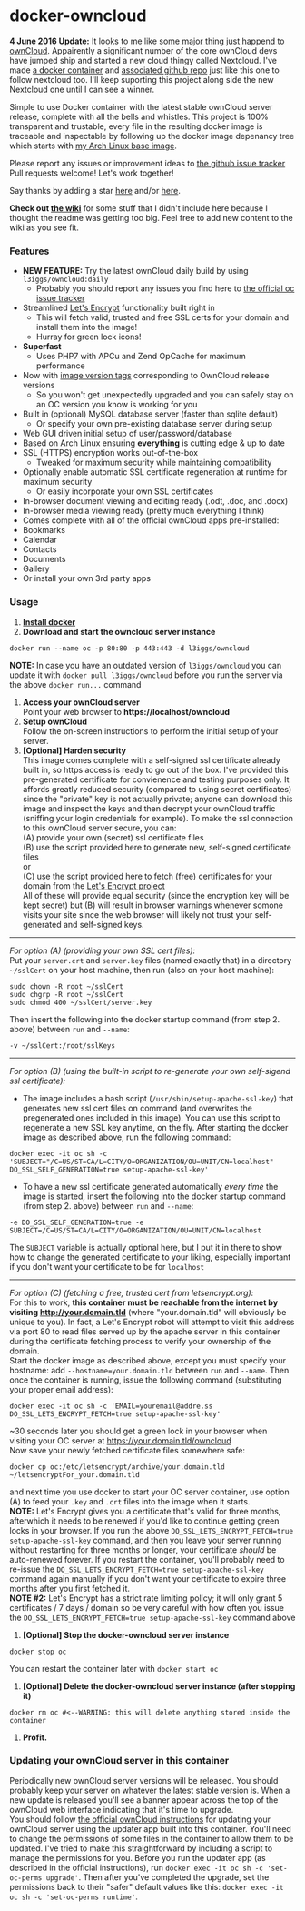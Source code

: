 docker-owncloud
===============
__4 June 2016 Update:__ It looks to me like [some major thing just happend to ownCloud](http://fortune.com/2016/06/03/what-happened-to-owncloud/). Appairently a significant number of the core ownCloud devs have jumped ship and started a new cloud thingy called Nextcloud. I've made [a docker container](https://hub.docker.com/r/greyltc/nextcloud/) and [associated github repo](https://github.com/greyltc/docker-nextcloud) just like this one to follow nextcloud too. I'll keep suporting this project along side the new Nextcloud one until I can see a winner.

Simple to use Docker container with the latest stable ownCloud server release, complete with all the bells and whistles. This project is 100% transparent and trustable, every file in the resulting docker image is traceable and inspectable by following up the docker image depenancy tree which starts with [my Arch Linux base image](https://github.com/greyltc/docker-archlinux).

Please report any issues or improvement ideas to [the github issue tracker](https://github.com/greyltc/docker-owncloud/issues)  
Pull requests welcome! Let's work together!

Say thanks by adding a star [here](https://github.com/greyltc/docker-owncloud/) and/or [here](https://registry.hub.docker.com/u/l3iggs/owncloud/).


__Check out [the wiki](https://github.com/greyltc/docker-owncloud/wiki)__ for some stuff that I didn't include here because I thought the readme was getting too big. Feel free to add new content to the wiki as you see fit.

### Features
- __NEW FEATURE:__ Try the latest ownCloud daily build by using `l3iggs/owncloud:daily`
  - Probably you should report any issues you find here to [the official oc issue tracker](https://doc.owncloud.org/server/9.1/developer_manual//bugtracker/)
- Streamlined [Let's Encrypt](https://letsencrypt.org/) functionality built right in
  - This will fetch valid, trusted and free SSL certs for your domain and install them into the image!
  - Hurray for green lock icons!
- __Superfast__
  - Uses PHP7 with APCu and Zend OpCache for maximum performance
- Now with [image version tags](https://hub.docker.com/r/l3iggs/owncloud/tags/) corresponding to OwnCloud release versions
  - So you won't get unexpectedly upgraded and you can safely stay on an OC version you know is working for you
- Built in (optional) MySQL database server (faster than sqlite default)
  - Or specify your own pre-existing database server during setup
- Web GUI driven initial setup of user/password/database
- Based on Arch Linux ensuring __everything__ is cutting edge & up to date
- SSL (HTTPS) encryption works out-of-the-box
  - Tweaked for maximum security while maintaining compatibility
- Optionally enable automatic SSL certificate regeneration at runtime for maximum security
  - Or easily incorporate your own SSL certificates
- In-browser document viewing and editing ready (.odt, .doc, and .docx)
- In-browser media viewing ready (pretty much everything I think)
- Comes complete with all of the official ownCloud apps pre-installed:
 - Bookmarks
 - Calendar
 - Contacts
 - Documents
 - Gallery
- Or install your own 3rd party apps

### Usage

1. [**Install docker**](https://docs.docker.com/installation/)
1. **Download and start the owncloud server instance**  

  ```
docker run --name oc -p 80:80 -p 443:443 -d l3iggs/owncloud
```
  __NOTE:__ In case you have an outdated version of `l3iggs/owncloud` you can update it with `docker pull l3iggs/owncloud` before you run the server via the above `docker run...` command
1. **Access your ownCloud server**  
Point your web browser to __https://localhost/owncloud__
1. **Setup ownCloud**  
Follow the on-screen instructions to perform the initial setup of your server.
1. **[Optional] Harden security**  
This image comes complete with a self-signed ssl certificate already built in, so https access is ready to go out of the box. I've provided this pre-generated certificate for convienence and testing purposes only. It affords greatly reduced security (compared to using secret certificates) since the "private" key is not actually private; anyone can download this image and inspect the keys and then decrypt your ownCloud traffic (sniffing your login credentials for example). To make the ssl connection to this ownCloud server secure, you can:  
(A) provide your own (secret) ssl certificate files  
(B) use the script provided here to generate new, self-signed certificate files  
or  
(C) use the script provided here to fetch (free) certificates for your domain from the [Let's Encrypt project](https://letsencrypt.org/)  
All of these will provide equal security (since the encryption key will be kept secret) but (B) will result in browser warnings whenever somone visits your site since the web browser will likely not trust your self-generated and self-signed keys.

  ---
_For option (A) (providing your own SSL cert files):_  
  Put your `server.crt` and `server.key` files (named exactly that) in a directory `~/sslCert` on your host machine, then run (also on your host machine):   

  ```
sudo chown -R root ~/sslCert
sudo chgrp -R root ~/sslCert  
sudo chmod 400 ~/sslCert/server.key
```  
 Then insert the following into the docker startup command (from step 2. above) between `run` and `--name`:  

  ```
-v ~/sslCert:/root/sslKeys
```  

  ---
_For option (B) (using the built-in script to re-generate your own self-sigend ssl certificate):_  
  - The image includes a bash script (`/usr/sbin/setup-apache-ssl-key`) that generates new ssl cert files on command (and overwrites the pregenerated ones included in this image). You can use this script to regenerate a new SSL key anytime, on the fly. After starting the docker image as described above, run the following command:  
  ```
docker exec -it oc sh -c 'SUBJECT="/C=US/ST=CA/L=CITY/O=ORGANIZATION/OU=UNIT/CN=localhost" DO_SSL_SELF_GENERATION=true setup-apache-ssl-key'  
```
  - To have a new ssl certificate generated automatically _every time_ the image is started, insert the following into the docker startup command (from step 2. above) between `run` and `--name`:  
  ```
-e DO_SSL_SELF_GENERATION=true -e SUBJECT=/C=US/ST=CA/L=CITY/O=ORGANIZATION/OU=UNIT/CN=localhost
```
  The `SUBJECT` variable is actually optional here, but I put it in there to show how to change the generated certificate to your liking, especially important if you don't want your certificate to be for `localhost`  

  ---
_For option (C) (fetching a free, trusted cert from letsencrypt.org):_  
  For this to work, __this container must be reachable from the internet by visiting http://your.domain.tld__ (where "your.domain.tld" will obviously be unique to you). In fact, a Let's Encrypt robot will attempt to visit this address via port 80 to read files served up by the apache server in this container during the certificate fetching process to verify your ownership of the domain.  
  Start the docker image as described above, except you must specify your hostname: add `--hostname=your.domain.tld` between `run` and `--name`. Then once the container is running, issue the following command (substituting your proper email address):  
  ```
docker exec -it oc sh -c 'EMAIL=youremail@addre.ss DO_SSL_LETS_ENCRYPT_FETCH=true setup-apache-ssl-key'  
```
  ~30 seconds later you should get a green lock in your browser when visiting your OC server at https://your.domain.tld/owncloud  
  Now save your newly fetched certificate files somewhere safe:
  ```
docker cp oc:/etc/letsencrypt/archive/your.domain.tld ~/letsencryptFor_your.domain.tld
```
  and next time you use docker to start your OC server container, use option (A) to feed your `.key` and `.crt` files into the image when it starts.  
  __NOTE:__ Let's Encrypt gives you a certificate that's valid for three months, afterwhich it needs to be renewed if you'd like to continue getting green locks in your browser. If you run the above `DO_SSL_LETS_ENCRYPT_FETCH=true setup-apache-ssl-key` command, and then you leave your server running without restarting for three months or longer, your certificate *should* be auto-renewed forever. If you restart the container, you'll probably need to re-issue the `DO_SSL_LETS_ENCRYPT_FETCH=true setup-apache-ssl-key` command again manually if you don't want your certificate to expire three months after you first fetched it.  
  __NOTE #2:__ Let's Encrypt has a strict rate limiting policy; it will only grant 5 certificates / 7 days / domain so be very careful with how often you issue the `DO_SSL_LETS_ENCRYPT_FETCH=true setup-apache-ssl-key` command above

1. **[Optional] Stop the docker-owncloud server instance**

  ```
docker stop oc
```
You can restart the container later with `docker start oc`
1. **[Optional] Delete the docker-owncloud server instance (after stopping it)**  

  ```
docker rm oc #<--WARNING: this will delete anything stored inside the container
```
1. **Profit.**

### Updating your ownCloud server in this container
Periodically new ownCloud server versions will be released. You should probably keep your server on whatever the latest stable version is. When a new update is released you'll see a banner appear across the top of the ownCloud web interface indicating that it's time to upgrade.  
You should follow [the official ownCloud instructions](https://doc.owncloud.org/server/9.0/admin_manual/maintenance/update.html) for updating your ownCloud server using the updater app built into this container. You'll need to change the permissions of some files in the container to allow them to be updated. I've tried to make this straightforward by including a script to manage the permissions for you. Before you run the updater app (as described in the official instructions), run `docker exec -it oc sh -c 'set-oc-perms upgrade'`. Then after you've completed the upgrade, set the permissions back to their "safer" default values like this: `docker exec -it oc sh -c 'set-oc-perms runtime'`.
